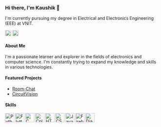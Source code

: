 ### Hi there, I'm Kaushik 👋

I'm currently pursuing my degree in Electrical and Electronics Engineering (EEE) at VNIT.

[<img src="https://img.shields.io/badge/Instagram-%23E4405F.svg?logo=Instagram&logoColor=white" alt="Instagram" height="20">](https://www.instagram.com/_kaushikmak/)
[<img src="https://img.shields.io/badge/LinkedIn-%230077B5.svg?logo=linkedin&logoColor=white" alt="LinkedIn" height="20">](https://www.linkedin.com/in/kaushik-gupta-b2a9a6278/)

#### About Me
I'm a passionate learner and explorer in the fields of electronics and computer science. I'm constantly trying to expand my knowledge and skills in various technologies.

#### Featured Projects
- [Room-Chat](https://github.com/Kaushikmak/Room-chat)
- [CircuitVision](https://github.com/Kaushikmak/CircuitVision)


#### Skills
<img align="left" alt="Python" width="30px" src="https://cdn.jsdelivr.net/gh/devicons/devicon/icons/python/python-original.svg" />
<img align="left" alt="Flutter" width="30px" src="https://cdn.jsdelivr.net/gh/devicons/devicon/icons/flutter/flutter-original.svg" />
<img align="left" alt="C" width="30px" src="https://cdn.jsdelivr.net/gh/devicons/devicon/icons/c/c-original.svg" />
<img align="left" alt="Cplusplus" width="30px" src="https://cdn.jsdelivr.net/gh/devicons/devicon/icons/cplusplus/cplusplus-original.svg" />
<img align="left" alt="HTML5" width="30px" src="https://cdn.jsdelivr.net/gh/devicons/devicon/icons/html5/html5-original.svg" />
<img align="left" alt="CSS3" width="30px" src="https://cdn.jsdelivr.net/gh/devicons/devicon/icons/css3/css3-original.svg" />
<img align="left" alt="JavaScript" width="30px" src="https://cdn.jsdelivr.net/gh/devicons/devicon/icons/javascript/javascript-original.svg" />
<img align="left" alt="Firebase" width="30px" src="https://cdn.jsdelivr.net/gh/devicons/devicon/icons/firebase/firebase-plain.svg" />
<img align="left" alt="Django" width="30px" src="https://cdn.jsdelivr.net/gh/devicons/devicon/icons/django/django-plain.svg" />
